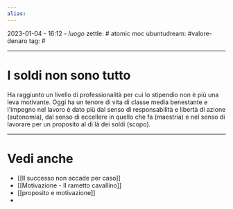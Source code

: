 ```yaml
---
alias: 
---
```

2023-01-04 - 16:12 - *luogo*
zettle: # atomic moc
ubuntudream: #valore-denaro 
tag: #

---
# I soldi non sono tutto
Ha raggiunto un livello di professionalità per cui lo stipendio non è più una leva motivante. Oggi ha un tenore di vita di classe media benestante e l'impegno nel lavoro è dato più dal senso di responsabilità e libertà di azione (autonomia), dal senso di eccellere in quello che fa (maestria) e nel senso di lavorare per un proposito al di là dei soldi (scopo).


---
# Vedi anche
- [[Il successo non accade per caso]]
- [[Motivazione - Il rametto cavallino]]
- [[proposito e motivazione]]
- 
